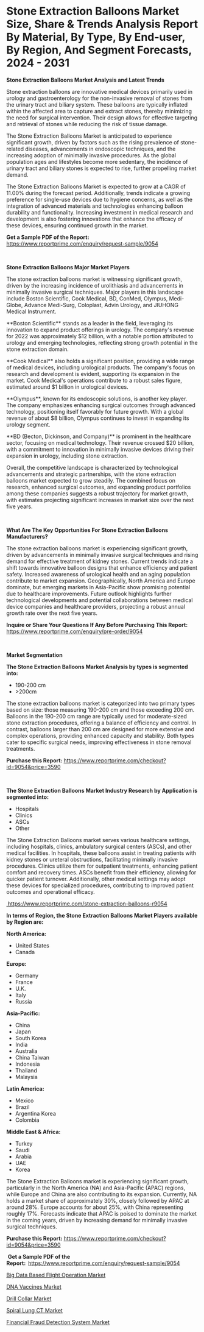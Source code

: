 <p><h1>Stone Extraction Balloons Market Size, Share & Trends Analysis Report By Material, By Type, By End-user, By Region, And Segment Forecasts, 2024 - 2031</h1></p><p><strong>Stone Extraction Balloons Market Analysis and Latest Trends</strong></p>
<p><p>Stone extraction balloons are innovative medical devices primarily used in urology and gastroenterology for the non-invasive removal of stones from the urinary tract and biliary system. These balloons are typically inflated within the affected area to capture and extract stones, thereby minimizing the need for surgical intervention. Their design allows for effective targeting and retrieval of stones while reducing the risk of tissue damage.</p><p>The Stone Extraction Balloons Market is anticipated to experience significant growth, driven by factors such as the rising prevalence of stone-related diseases, advancements in endoscopic techniques, and the increasing adoption of minimally invasive procedures. As the global population ages and lifestyles become more sedentary, the incidence of urinary tract and biliary stones is expected to rise, further propelling market demand.</p><p>The Stone Extraction Balloons Market is expected to grow at a CAGR of 11.00% during the forecast period. Additionally, trends indicate a growing preference for single-use devices due to hygiene concerns, as well as the integration of advanced materials and technologies enhancing balloon durability and functionality. Increasing investment in medical research and development is also fostering innovations that enhance the efficacy of these devices, ensuring continued growth in the market.</p></p>
<p><strong>Get a Sample PDF of the Report:&nbsp;</strong> <a href="https://www.reportprime.com/enquiry/request-sample/9054?utm_campaign=1087&utm_medium=2&utm_source=Github&utm_content=ia&utm_term=28112024&utm_id=stone-extraction-balloons">https://www.reportprime.com/enquiry/request-sample/9054</a></p>
<p>&nbsp;</p>
<p><strong>Stone Extraction Balloons Major Market Players</strong></p>
<p><p>The stone extraction balloons market is witnessing significant growth, driven by the increasing incidence of urolithiasis and advancements in minimally invasive surgical techniques. Major players in this landscape include Boston Scientific, Cook Medical, BD, ConMed, Olympus, Medi-Globe, Advance Medi-Surg, Coloplast, Advin Urology, and JIUHONG Medical Instrument.</p><p>**Boston Scientific** stands as a leader in the field, leveraging its innovation to expand product offerings in urology. The company's revenue for 2022 was approximately $12 billion, with a notable portion attributed to urology and emerging technologies, reflecting strong growth potential in the stone extraction domain.</p><p>**Cook Medical** also holds a significant position, providing a wide range of medical devices, including urological products. The company's focus on research and development is evident, supporting its expansion in the market. Cook Medical's operations contribute to a robust sales figure, estimated around $1 billion in urological devices.</p><p>**Olympus**, known for its endoscopic solutions, is another key player. The company emphasizes enhancing surgical outcomes through advanced technology, positioning itself favorably for future growth. With a global revenue of about $8 billion, Olympus continues to invest in expanding its urology segment.</p><p>**BD (Becton, Dickinson, and Company)** is prominent in the healthcare sector, focusing on medical technology. Their revenue crossed $20 billion, with a commitment to innovation in minimally invasive devices driving their expansion in urology, including stone extraction.</p><p>Overall, the competitive landscape is characterized by technological advancements and strategic partnerships, with the stone extraction balloons market expected to grow steadily. The combined focus on research, enhanced surgical outcomes, and expanding product portfolios among these companies suggests a robust trajectory for market growth, with estimates projecting significant increases in market size over the next five years.</p></p>
<p>&nbsp;</p>
<p><strong>What Are The Key Opportunities For Stone Extraction Balloons Manufacturers?</strong></p>
<p><p>The stone extraction balloons market is experiencing significant growth, driven by advancements in minimally invasive surgical techniques and rising demand for effective treatment of kidney stones. Current trends indicate a shift towards innovative balloon designs that enhance efficiency and patient safety. Increased awareness of urological health and an aging population contribute to market expansion. Geographically, North America and Europe dominate, but emerging markets in Asia-Pacific show promising potential due to healthcare improvements. Future outlook highlights further technological developments and potential collaborations between medical device companies and healthcare providers, projecting a robust annual growth rate over the next five years.</p></p>
<p><strong>Inquire or Share Your Questions If Any Before Purchasing This Report:</strong> <a href="https://www.reportprime.com/enquiry/pre-order/9054?utm_campaign=1087&utm_medium=2&utm_source=Github&utm_content=ia&utm_term=28112024&utm_id=stone-extraction-balloons">https://www.reportprime.com/enquiry/pre-order/9054</a></p>
<p>&nbsp;</p>
<p><strong>Market Segmentation</strong></p>
<p><strong>The Stone Extraction Balloons Market Analysis by types is segmented into:</strong></p>
<p><ul><li>190-200 cm</li><li>>200cm</li></ul></p>
<p><p>The stone extraction balloons market is categorized into two primary types based on size: those measuring 190-200 cm and those exceeding 200 cm. Balloons in the 190-200 cm range are typically used for moderate-sized stone extraction procedures, offering a balance of efficiency and control. In contrast, balloons larger than 200 cm are designed for more extensive and complex operations, providing enhanced capacity and stability. Both types cater to specific surgical needs, improving effectiveness in stone removal treatments.</p></p>
<p><strong>Purchase this Report:&nbsp;</strong><a href="https://www.reportprime.com/checkout?id=9054&price=3590&utm_campaign=1087&utm_medium=2&utm_source=Github&utm_content=ia&utm_term=28112024&utm_id=stone-extraction-balloons">https://www.reportprime.com/checkout?id=9054&price=3590</a></p>
<p>&nbsp;</p>
<p><strong>The Stone Extraction Balloons Market Industry Research by Application is segmented into:</strong></p>
<p><ul><li>Hospitals</li><li>Clinics</li><li>ASCs</li><li>Other</li></ul></p>
<p><p>The Stone Extraction Balloons market serves various healthcare settings, including hospitals, clinics, ambulatory surgical centers (ASCs), and other medical facilities. In hospitals, these balloons assist in treating patients with kidney stones or ureteral obstructions, facilitating minimally invasive procedures. Clinics utilize them for outpatient treatments, enhancing patient comfort and recovery times. ASCs benefit from their efficiency, allowing for quicker patient turnover. Additionally, other medical settings may adopt these devices for specialized procedures, contributing to improved patient outcomes and operational efficacy.</p></p>
<p><a href="https://www.reportprime.com/stone-extraction-balloons-r9054?utm_campaign=1087&utm_medium=2&utm_source=Github&utm_content=ia&utm_term=28112024&utm_id=stone-extraction-balloons">&nbsp;https://www.reportprime.com/stone-extraction-balloons-r9054</a></p>
<p><strong>In terms of Region, the Stone Extraction Balloons Market Players available by Region are:</strong></p>
<p>
    <p> <strong> North America: </strong>
        <ul>
            <li>United States</li>
            <li>Canada</li>
        </ul>
        </p> 
    <p> <strong> Europe: </strong>
        <ul>
            <li>Germany</li>
            <li>France</li>
            <li>U.K.</li>
            <li>Italy</li>
            <li>Russia</li>
        </ul>
        </p> 
    <p> <strong> Asia-Pacific: </strong>
        <ul>
            <li>China</li>
            <li>Japan</li>
            <li>South Korea</li>
            <li>India</li>
            <li>Australia</li>
            <li>China Taiwan</li>
            <li>Indonesia</li>
            <li>Thailand</li>
            <li>Malaysia</li>
        </ul>
        </p> 
    <p> <strong> Latin America: </strong>
        <ul>
            <li>Mexico</li>
            <li>Brazil</li>
            <li>Argentina Korea</li>
            <li>Colombia</li>
        </ul>
        </p> 
    <p> <strong> Middle East & Africa: </strong>
        <ul>
            <li>Turkey</li>
            <li>Saudi</li>
            <li>Arabia</li>
            <li>UAE</li>
            <li>Korea</li>
        </ul>
    </p>
    </p>
<p><p>The Stone Extraction Balloons market is experiencing significant growth, particularly in the North America (NA) and Asia-Pacific (APAC) regions, while Europe and China are also contributing to its expansion. Currently, NA holds a market share of approximately 30%, closely followed by APAC at around 28%. Europe accounts for about 25%, with China representing roughly 17%. Forecasts indicate that APAC is poised to dominate the market in the coming years, driven by increasing demand for minimally invasive surgical techniques.</p></p>
<p><strong>Purchase this Report: </strong><a href="https://www.reportprime.com/checkout?id=9054&price=3590&utm_campaign=1087&utm_medium=2&utm_source=Github&utm_content=ia&utm_term=28112024&utm_id=stone-extraction-balloons">https://www.reportprime.com/checkout?id=9054&price=3590</a></p>
<p>&nbsp;<strong>Get a Sample PDF of the Report:&nbsp;&nbsp;</strong><a href="https://www.reportprime.com/enquiry/request-sample/9054?utm_campaign=1087&utm_medium=2&utm_source=Github&utm_content=ia&utm_term=28112024&utm_id=stone-extraction-balloons">https://www.reportprime.com/enquiry/request-sample/9054</a></p>
<p><strong></strong></p>
<p><p><a href="https://issuu.com/reportprime-2/docs/big-data-based-flight-operation-mar_f4eaa5ded95aa9?utm_campaign=1087&utm_medium=2&utm_source=Github&utm_content=ia&utm_term=28112024&utm_id=stone-extraction-balloons">Big Data Based Flight Operation Market</a></p><p><a href="https://www.linkedin.com/pulse/dna-vaccines-market-research-report-industry-growth-projected-gkwsf?utm_campaign=1087&utm_medium=2&utm_source=Github&utm_content=ia&utm_term=28112024&utm_id=stone-extraction-balloons">DNA Vaccines Market</a></p><p><a href="https://www.linkedin.com/pulse/drill-collar-market-size-type-product-global-industry-analysis-qkrdf?utm_campaign=1087&utm_medium=2&utm_source=Github&utm_content=ia&utm_term=28112024&utm_id=stone-extraction-balloons">Drill Collar Market</a></p><p><a href="https://github.com/manesros8/Market-Research-Report-List-1/blob/main/spiral-lung-ct-market.md?utm_campaign=1087&utm_medium=2&utm_source=Github&utm_content=ia&utm_term=28112024&utm_id=stone-extraction-balloons">Spiral Lung CT Market</a></p><p><a href="https://issuu.com/reportprime-2/docs/financial-fraud-detection-system-ma_9e2dfc3afa7d3b?utm_campaign=1087&utm_medium=2&utm_source=Github&utm_content=ia&utm_term=28112024&utm_id=stone-extraction-balloons">Financial Fraud Detection System Market</a></p></p>